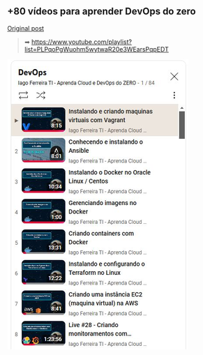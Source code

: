 ## +80 vídeos para aprender DevOps do zero

[Original post](https://www.linkedin.com/posts/iagoferreirati_80-v%C3%ADdeos-para-aprender-devops-do-zero-activity-7263946103732006912-7v6P)

> ➡ https://www.youtube.com/playlist?list=PLPqoPgWuohm5wytwaR20e3WEarsPqpEDT

![alt](./img/1731859707900.jpg)


